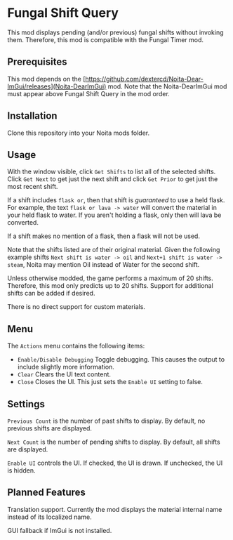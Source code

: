 # Fungal Shift Query

This mod displays pending (and/or previous) fungal shifts without invoking
them. Therefore, this mod is compatible with the Fungal Timer mod.

## Prerequisites

This mod depends on the
[https://github.com/dextercd/Noita-Dear-ImGui/releases](Noita-DearImGui) mod.
Note that the Noita-DearImGui mod must appear above Fungal Shift Query in the
mod order.

## Installation

Clone this repository into your Noita mods folder.

## Usage

With the window visible, click `Get Shifts` to list all of the selected shifts. Click `Get Next` to get just the next shift and click `Get Prior` to get just the most recent shift.

If a shift includes `flask or`, then that shift is _guaranteed_ to use a held flask. For example, the text `flask or lava -> water` will convert the material in your held flask to water. If you aren't holding a flask, only then will lava be converted.

If a shift makes no mention of a flask, then a flask will not be used.

Note that the shifts listed are of their original material. Given the following example shifts `Next shift is water -> oil` and `Next+1 shift is water -> steam`, Noita may mention Oil instead of Water for the second shift.

Unless otherwise modded, the game performs a maximum of 20 shifts. Therefore, this mod only predicts up to 20 shifts. Support for additional shifts can be added if desired.

There is no direct support for custom materials.

## Menu

The `Actions` menu contains the following items:

  * `Enable/Disable Debugging` Toggle debugging. This causes the output to include slightly more information.
  * `Clear` Clears the UI text content.
  * `Close` Closes the UI. This just sets the `Enable UI` setting to false.

## Settings

`Previous Count` is the number of past shifts to display. By default, no previous shifts are displayed.

`Next Count` is the number of pending shifts to display. By default, all shifts are displayed.

`Enable UI` controls the UI. If checked, the UI is drawn. If unchecked, the UI is hidden.

## Planned Features

Translation support. Currently the mod displays the material internal name instead of its localized name.

GUI fallback if ImGui is not installed.


